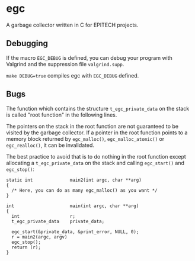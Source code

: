 # egc

A garbage collector written in C for EPITECH projects.

## Debugging

If the macro `EGC_DEBUG` is defined, you can debug your program
with Valgrind and the suppression file `valgrind.supp`.

`make DEBUG=true` compiles egc with `EGC_DEBUG` defined.

## Bugs

The function which contains the structure `t_egc_private_data` on
the stack is called "root function" in the following lines.

The pointers on the stack in the root function are not guaranteed
to be visited by the garbage collector. If a pointer in the root
function points to a memory block returned by `egc_malloc()`,
`egc_malloc_atomic()` or `egc_realloc()`, it can be invalidated.

The best practice to avoid that is to do nothing in the root
function except allocating a `t_egc_private_data` on the stack and
calling `egc_start()` and `egc_stop()`:

    static int              main2(int argc, char **arg)
    {
      /* Here, you can do as many egc_malloc() as you want */
    }

    int                     main(int argc, char **arg)
    {
      int                   r;
      t_egc_private_data    private_data;

      egc_start(&private_data, &print_error, NULL, 0);
      r = main2(argc, argv)
      egc_stop();
      return (r);
    }
